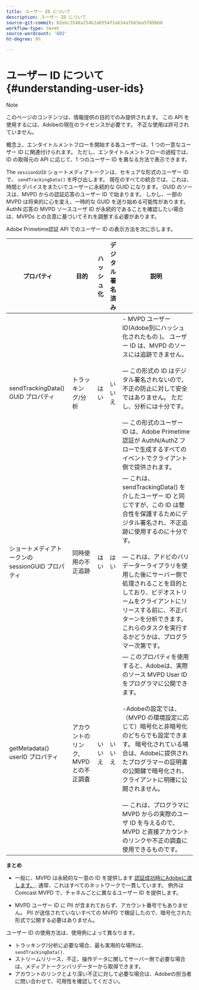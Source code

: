 ```yaml
---
title: ユーザー ID について
description: ユーザー ID について
source-git-commit: 02ebc3548a254b2a6554f1ab34afbb3ea5f09bb8
workflow-type: tm+mt
source-wordcount: '602'
ht-degree: 0%

---
```


# ユーザー ID について {#understanding-user-ids}

>[!NOTE]
>
>このページのコンテンツは、情報提供の目的でのみ提供されます。 この API を使用するには、Adobeの現在のライセンスが必要です。 不正な使用は許可されていません。

概念上、エンタイトルメントフローを開始する各ユーザーは、1 つの一意なユーザー ID に関連付けられます。 ただし、エンタイトルメントフローの過程では、ID の取得元の API に応じて、1 つのユーザー ID を異なる方法で表示できます。

The `sessionGUID` ショートメディアトークンは、セキュアな形式のユーザー ID で、 `sendTrackingData()` を呼び出します。 現在のすべての統合では、これは、時間とデバイスをまたいでユーザーに永続的な GUID になります。 GUID のソースは、MVPD からの認証応答のユーザー ID で始まります。 しかし、一部の MVPD は将来的に心を変え、一時的な GUID を送り始める可能性があります。 AuthN 応答の MVPD ソースユーザ ID が永続的であることを確認したい場合は、MVPDs との合意に基づいてそれを調整する必要があります。

Adobe Primetime認証 API でのユーザー ID の表示方法を次に示します。

| プロパティ | 目的 | ハッシュ化 | デジタル署名済み | 説明 |
| --- | --- | --- | --- | --- |
| sendTrackingData() GUID プロパティ | トラッキング/分析 | はい | いいえ | - MVPD ユーザー ID(Adobe別にハッシュ化されたもの )。 ユーザー ID は、MVPD のソースには追跡できません。 </br> </br>  — この形式の ID はデジタル署名されないので、不正の防止に対して安全ではありません。 ただし、分析には十分です。  </br> </br>  — この形式のユーザー ID は、Adobe Primetime認証が AuthN/AuthZ フローで生成するすべてのイベントでクライアント側で提供されます。 |
| ショートメディアトークンの sessionGUID プロパティ | 同時使用の不正追跡 | はい | はい |  — これは、sendTrackingData() を介したユーザー ID と同じですが、この ID は整合性を保護するためにデジタル署名され、不正追跡に使用するのに十分です。 </br> </br>  — これは、アドビのバリデーターライブラリを使用した後にサーバー側で処理されることを目的としており、ビデオストリームをクライアントにリリースする前に、不正パターンを分析できます。  これらのタスクを実行するかどうかは、プログラマー次第です。 |
| getMetadata() userID プロパティ | アカウントのリンク、MVPD との不正調査 | いいえ | いいえ |  — このプロパティを使用すると、Adobeは、実際のソース MVPD User ID をプログラマに公開できます。 </br> </br> -Adobeの設定では、（MVPD の環境設定に応じて）暗号化と非暗号化のどちらでも設定できます。 暗号化されている場合は、Adobeに提供されたプログラマーの証明書の公開鍵で暗号化され、クライアントに明確に公開されません。 </br> </br>  — これは、プログラマに MVPD からの実際のユーザ ID を与えるので、MVPD と直接アカウントのリンクや不正の調査に使用できるものです。 |


**まとめ**

* 一般に、MVPD は永続的な一意の ID を提供します <u>認証成功時にAdobeに渡します。</u>. 通常、これはすべてのネットワークで一貫しています。 例外は Comcast MVPD で、チャネルごとに異なるユーザー ID を提供します。

* MVPD ユーザー ID に PII が含まれておらず、アカウント番号でもありません。 PII が送信されていないすべての MVPD で検証したので、暗号化された形式で公開する必要はありません。

ユーザー ID の使用方法は、使用例によって異なります。

* トラッキング/分析に必要な場合、最も実用的な場所は、 `sendTrackingData()`.
* ストリームリリース、不正、操作データに関してサーバー側で必要な場合は、メディアトークンバリデーターから取得できます。
* アカウントのリンクとより深い不正に対して必要な場合は、Adobeの担当者に問い合わせて、可用性を確認してください。

